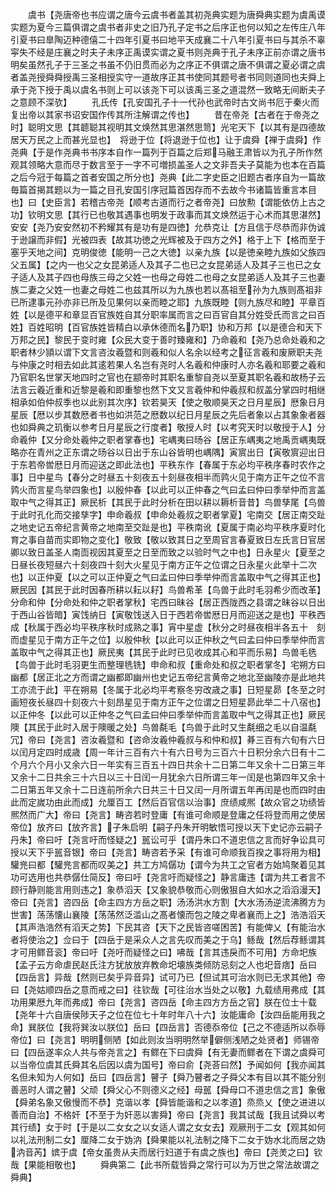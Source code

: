<!-- { "loadSidebar": true } -->
　　虞书【尧唐帝也书应谓之唐今云虞书者盖其初尧典实题为唐舜典实题为虞禹谟实题为夏今三篇俱谓之虞书者非史之旧乃孔子定书之后序正也何以知之左传庄八年引夏书曰臯陶迈种德僖二十四年引夏书曰地平天成襄二十八年引夏书曰与其杀不辜寜失不经是庄襄之时夫子未序正禹谟实谓之夏书则尧典于孔子未序正前亦谓之唐书明矣虽然孔子于三圣之书虽不仍旧贯而必为之序正不俱谓之唐不俱谓之夏必谓之虞者盖尧授舜舜授禹三圣相授实守一道故序正其书使同其题号者书同则道同也夫舜上承于尧下授于禹以虞名书则上可以该尧下可以该禹三圣之道混然一致略无间断夫子之意顾不深欤】
　　孔氏传【孔安国孔子十一代孙也武帝时古文尚书厄于秦火而复出帝以其家书诏安国作传其所注解谓之传也】
　　昔在帝尧【古者在于帝尧之时】聪明文思【其聼聪其视明其文焕然其思湛然思笥】光宅天下【以其有是四德故居天万民之上而甚光显也】　将逊于位【将退逊于位也】让于虞舜【禅于虞舜】作尧典【于是作尧典书书序本自作一篇列于百篇之后郑马融王肃皆以为孔子所作然观其领略大意而尽于数言至于一字不可増损盖圣人之文非吾夫子莫能为也本在百篇之后今冠于每篇之首者安国之所分也】尧典【此二字史臣之旧题古者序自为一篇故毎篇首揭其题以为一篇之目孔安国引序冠篇首因存而不去故今书诸篇皆重言本目也】曰【史臣言】若稽古帝尧【顺考古道而行之者帝尧】曰放勲【谓能依仿上古之功】钦明文思【其行已也敬其遇事也明发于政事而其文焕然运于心术而其思湛然】安安【尧乃安安然初不矜耀其有是功有是四徳】允恭克让【方且信于尽恭而非伪诚于逊譲而非假】光被四表【故其功徳之光辉被及于四方之外】格于上下【格而至于塞乎天地之间】克明俊徳【能明一己之大徳】以亲九族【以是徳亲睦九族如父族四父五属】【之内一也父之女昆弟适人及其子二也已之女昆弟适人及其子三也已之女子适人及其子四也母族三母之父姓一也母之母姓二也母之女昆弟适人及其子三也妻族二妻之父姓一也妻之母姓二也兹其所以为九族也若以髙祖至孙为九族则髙祖非已所逮事元孙亦非已所及见果何以亲而睦之耶】九族既睦【则九族尽和睦】平章百姓【以是德平和章显百官族姓自其分职率属而言之曰百官自其分姓受氏而言之曰百姓】百姓昭明【百官族姓皆精白以承休德而名乃职】协和万邦【以是德合和天下万邦之民】黎民于变时雍【众民大变于善时臻雍和】乃命羲和【尧乃总命处羲和之职者林少頴以谓下文言咨汝羲暨和则羲和似人名余以经考之征言羲和废厥职夫尧与仲康之时相去如此其逺若果人名岂有尧时人名羲和仲康时人亦名羲和耶要之羲和乃官职名世掌天地四时之官也在颛帝时其职名重黎自尧以至夏其职名羲和故杨子云法言云羲近重和近黎是羲和即重黎也然下文又言羲仲和仲羲叔和叔盖分掌四时相继相承如伯仲叔季也以此别其次序】钦若昊天【使之敬顺昊天之日月星辰】厯象日月星辰【厯以步其数厯者书也如洪范之厯数以纪日月星辰之先后者象以占其象象者器也如舜典之玑衡以参考日月星辰之行度者】敬授人时【以考究天时以敬授于人】分命羲仲【又分命处羲仲之职者掌春也】宅嵎夷曰旸谷【居正东嵎夷之地禹贡嵎夷既略亦在青州之正东谓之旸谷以日出于东山谷皆明也嵎隅】寅賔出日【寅敬賔迎出日于东若帝喾厯日月而迎送之即此法也】平秩东作【春属于东必均平秩序春时农作之事】日中星鸟【春分之时昼五十刻夜五十刻昼夜相半而鹑火见于南方正午之位不言鹑火而言星鸟举四象也】以殷仲春【以此可以正仲春之气曰孟曰仲曰季举仲而言盖取中气之得其正】厥民析【其民于此时分析在田以耕以耨析音昔】鸟兽孳尾【鸟兽于此时孔化而交接孳字】申命羲叔【申命处羲叔之职者掌夏】宅南交【居正南交趾之地史记五帝纪言黄帝之地南至交趾是也】平秩南讹【夏属于南必均平秩序夏时化育之事自苗而实即物之变化】敬致【敬以致其日之至周官言春夏致日左氏言日官居卿以致日盖圣人南靣视因其夏至之日至而致之以验时气之中也】日永星火【夏至之日昼长夜短昼六十刻夜四十刻大火星见于南方正午之位谓之日永星火此举十二次也】以正仲夏【以之可以正仲夏之气曰孟曰仲曰季举仲而言盖取中气之得其正也】厥民因【其民于此时因春所耕以耘以耔】鸟兽希革【鸟兽于此时毛羽希少而改革】分命和仲【分命处和仲之职者掌秋】宅西曰昧谷【居正西陇西之县谓之昧谷以日出于西山谷皆暗】寅饯纳日【寅敬饯送入日于西若帝喾厯日月而迎送之是也】平秩西成【秋属于西必均平秩序秋时成熟之事】宵中星虚【秋分之时昼夜相半各五十　刻而虚星见于南方正午之位】以殷仲秋【以此可以正仲秋之气曰孟曰仲曰季举仲而言盖取中气之得其正也】厥民夷【其民于此时已见收成其心和平而乐易】鸟兽毛毨【鸟兽于此时毛羽更生而整理毨铣】申命和叔【重命处和叔之职者掌冬】宅朔方曰幽都【居正北之方而谓之幽都即幽州也史记五帝纪言黄帝之地北至幽陵亦是此地共工亦流于此】平在朔易【冬属于北必均平考察冬穷改歳之事】日短星昴【冬至之时画短夜长昼四十刻夜六十刻昂星见于南方正午之位谓之日短星昴此举二十八宿也】以正仲冬【以此可以正仲冬之气曰孟曰仲曰季举仲而言盖取中气之得其正也】厥民隩【其民于此时入居于隩暖之处】鸟兽氄毛【鸟兽于此时又生氄细之毛以自温氄冗】帝曰【尧言】咨汝羲暨和【咨命汝羲仲羲叔与和仲和叔】朞三百有六旬有六日以闰月定四时成歳【周一年计三百有六十有六日号为三百六十日积分余六日有十二个月六个月小又余六日一年实有三百五十四日共余十二日第二年又余十二日第三年又余十二日共余三十六日以三十日闰一月犹余六日所谓三年一闰是也第四年又余十二日第五年又余十二日连前所余六日共三十日又闰一月所谓五年再闰是也而四时由此而定嵗功由此而成】允厘百工【然后百官信以治事】庶绩咸熈【故众官之功绩皆熈然而广大】帝曰【尧言】畴咨若时登庸【有谁可命顺是登庸之任将登而用之使居帝位】放齐曰【放齐言】子朱启明【嗣子丹朱开明敏悟可授以天下史记亦云嗣子丹朱】帝曰吁【尧言吁而怪疑之】嚚讼可乎【谓丹朱口不道忠信之言而好争讼具可授以天下乎嚚音银】帝曰【尧言】畴咨若予采【有谁可命顺我百揆之事将用为相】驩兠曰都【驩兠言都而叹美之】共工方鸠僝功【谓今为共工之官者方始鸠聚着见其功可选用也共恭僝仕简反】帝曰吁【尧言吁而疑怪之】静言庸违【谓为共工者言不顾行静则能言用则违之】象恭滔天【又象貌恭敬而心则傲狠自大如水之滔滔漫天】帝曰【尧言】咨四岳【命主四方方岳之职】汤汤洪水方割【大水汤汤逆流沸腾方为世害】荡荡懐山襄陵【荡荡然泛滥山之髙者懐而包之陵之卑者襄而上之】浩浩滔天【其声浩浩然有滔天之势】下民其咨【天下之民皆咨嗟困苦】有能俾乂【有能治水者将使治之】佥曰于【四岳于是采众人之言先叹而美之于乌】鲧哉【然后荐鲧谓其才可用鳏音衮】帝曰吁【尧吁而疑怪之曰】咈哉【言其违戾而不可用】方命圯族【孟子云方命虐民赵氏注方犹放放弃教命圯壊族类倾防忌刻之人也圯音痞】岳曰【四岳言】异哉【然则已矣乎异音异】试可乃已【但试其可治水则已无求其他】帝曰【尧姑顺四岳之意而戒之曰】往钦哉【可往治水当处之以敬】九载绩用弗成【其功用果厯九年而弗成】帝曰【尧言】咨四岳【命主四方方岳之官】朕在位士十载【尧年十六自唐侯陟天子之位在位七十年时年八十六】汝能庸命【汝四岳能用我之命】巽朕位【我将巽汝以朕位】岳曰【四岳言】否德忝帝位【己之不德适所以忝辱帝位】曰【尧言】明明侧陋【如此则汝当明明然举僻侧浅陋之处贤者】师锡帝曰【四岳遂率众人共与帝尧言之】有鳏在下曰虞舜【有无妻而鳏者在下谓之虞舜可以当帝位虞其氏舜其名后因以虞为国号】帝曰俞【尧荅曰然】予闻如何【我亦闻其名但未知为人何如】岳曰【四岳言】瞽子【舜乃瞽者之子舜父本有目以其不能分别善恶时人谓之瞽】父顽【舜父心不则德义之经】母嚚【舜母口不道忠信之言】象傲【舜弟名象又傲慢而不恭】克谐以孝【舜皆能谐和之以孝道】烝烝乂【使之进进以善而自治】不格奸【不至于为奸恶以害舜】帝曰【尧言】我其试哉【我且试舜以考其行绩】女于时【于是以二女女之以女适人谓之女女去】观厥刑于二女【观其如何以礼法刑制二女】厘降二女于妫汭【舜果能以礼法制之降下二女于妫水北而居之妫汭音芮】嫔于虞【帝女虽贵从夫而居行妇道于有虞之族也】帝曰【尧羙之曰】钦哉【果能相敬也】
　　舜典第二【此书所载皆舜之常行可以为万世之常法故谓之舜典】
